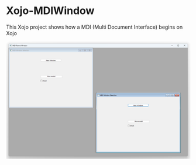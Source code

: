 # Xojo-MDIWindow
This Xojo project shows how a MDI (Multi Document Interface) begins on Xojo

![](https://github.com/eugenedakin/Xojo-MDIWindow/blob/main/MDIScreenGrab.png)

